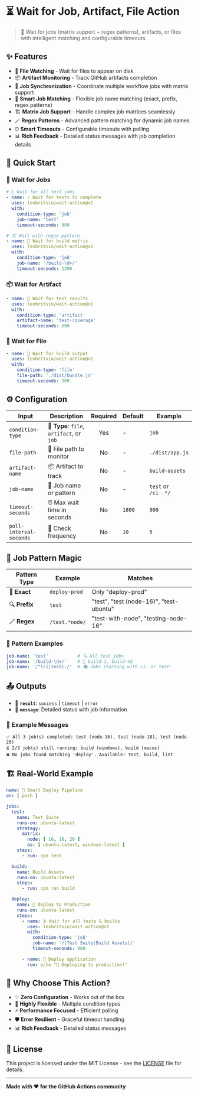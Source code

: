# ⏳ Wait for Job, Artifact, File Action

> 🚀 Wait for jobs (matrix support + regex patterns), artifacts, or files with intelligent matching and configurable timeouts.

## ✨ Features

- 📁 **File Watching** - Wait for files to appear on disk
- 📦 **Artifact Monitoring** - Track GitHub artifacts completion
- 🔄 **Job Synchronization** - Coordinate multiple workflow jobs with matrix support
- 🎯 **Smart Job Matching** - Flexible job name matching (exact, prefix, regex patterns)
- 🏗️ **Matrix Job Support** - Handle complex job matrices seamlessly
- 🪄 **Regex Patterns** - Advanced pattern matching for dynamic job names
- ⏰ **Smart Timeouts** - Configurable timeouts with polling
- 📊 **Rich Feedback** - Detailed status messages with job completion details

## 🚀 Quick Start


### 🔄 Wait for Jobs

```yaml
# 🧪 Wait for all test jobs
- name: ⚡ Wait for tests to complete
  uses: lexbritvin/wait-action@v1
  with:
    condition-type: 'job'
    job-name: 'test'
    timeout-seconds: 900

# 🏗️ Wait with regex pattern
- name: 🎨 Wait for build matrix
  uses: lexbritvin/wait-action@v1
  with:
    condition-type: 'job'
    job-name: '/build-\d+/'
    timeout-seconds: 1200
```

### 📦 Wait for Artifact

```yaml
- name: 🎯 Wait for test results
  uses: lexbritvin/wait-action@v1
  with:
    condition-type: 'artifact'
    artifact-name: 'test-coverage'
    timeout-seconds: 600
```

### 📁 Wait for File

```yaml
- name: 📄 Wait for build output
  uses: lexbritvin/wait-action@v1
  with:
    condition-type: 'file'
    file-path: './dist/bundle.js'
    timeout-seconds: 300
```

## ⚙️ Configuration

| Input                   | Description                               | Required | Default | Example             |
|-------------------------|-------------------------------------------|:--------:|---------|---------------------|
| `condition-type`        | 🎯 **Type**: `file`, `artifact`, or `job` |   Yes    | -       | `job`               |
| `file-path`             | 📁 File path to monitor                   |    No    | -       | `./dist/app.js`     |
| `artifact-name`         | 📦 Artifact to track                      |    No    | -       | `build-assets`      |
| `job-name`              | 🔄 Job name or pattern                    |    No    | -       | `test` or `/ci-.*/` |
| `timeout-seconds`       | ⏰ Max wait time in seconds                |    No    | `1800`  | `900`               |
| `poll-interval-seconds` | 🔄 Check frequency                        |    No    | `10`    | `5`                 |

## 🎯 Job Pattern Magic

| Pattern Type  | Example        | Matches                                 |
|---------------|----------------|-----------------------------------------|
| 🎯 **Exact**  | `deploy-prod`  | Only "deploy-prod"                      |
| 🔍 **Prefix** | `test`         | "test", "test (node-16)", "test-ubuntu" |
| 🪄 **Regex**  | `/test.*node/` | "test-with-node", "testing-node-16"     |

### 🌟 Pattern Examples

```yaml
job-name: 'test'           # 🔍 All test jobs
job-name: '/build-\d+/'    # 🔢 build-1, build-42
job-name: '/^(ci|test)-/'  # 🎭 Jobs starting with ci- or test-
```

## 📤 Outputs

- 🎯 **`result`**: `success` | `timeout` | `error`
- 💬 **`message`**: Detailed status with job information

### 📝 Example Messages

```
✅ All 3 job(s) completed: test (node-16), test (node-18), test (node-20)
⏳ 2/3 job(s) still running: build (windows), build (macos)
❌ No jobs found matching 'deploy'. Available: test, build, lint
```

## 🏗️ Real-World Example

```yaml
name: 🚀 Smart Deploy Pipeline
on: [ push ]

jobs:
  test:
    name: Test Suite
    runs-on: ubuntu-latest
    strategy:
      matrix:
        node: [ 16, 18, 20 ]
        os: [ ubuntu-latest, windows-latest ]
    steps:
      - run: npm test

  build:
    name: Build Assets
    runs-on: ubuntu-latest
    steps:
      - run: npm run build

  deploy:
    name: 🚀 Deploy to Production
    runs-on: ubuntu-latest
    steps:
      - name: ⏳ Wait for all tests & builds
        uses: lexbritvin/wait-action@v1
        with:
          condition-type: 'job'
          job-name: '/(Test Suite|Build Assets)/'
          timeout-seconds: 900

      - name: 🚀 Deploy application
        run: echo "🎉 Deploying to production!"
```

## 🎨 Why Choose This Action?

- ✨ **Zero Configuration** - Works out of the box
- 🔧 **Highly Flexible** - Multiple condition types
- ⚡ **Performance Focused** - Efficient polling
- 🛡️ **Error Resilient** - Graceful timeout handling
- 📊 **Rich Feedback** - Detailed status messages

## 📄 License

This project is licensed under the MIT License - see the [LICENSE](LICENSE) file for details.

---

**Made with ❤️ for the GitHub Actions community**
